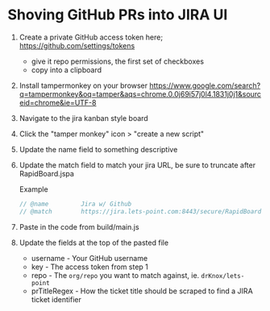 # Shoving GitHub PRs into JIRA UI
1. Create a private GitHub access token here; https://github.com/settings/tokens

    - give it repo permissions, the first set of checkboxes
    - copy into a clipboard

2. Install tampermonkey on your browser https://www.google.com/search?q=tampermonkey&oq=tamper&aqs=chrome.0.0j69i57j0l4.1831j0j1&sourceid=chrome&ie=UTF-8
3. Navigate to the jira kanban style board
4. Click the "tamper monkey" icon > "create a new script"
5. Update the name field to something descriptive
6. Update the match field to match your jira URL, be sure to truncate after RapidBoard.jspa

    Example
    ```js
    // @name         Jira w/ Github
    // @match        https://jira.lets-point.com:8443/secure/RapidBoard.jspa*
    ```

6. Paste in the code from build/main.js

7. Update the fields at the top of the pasted file

    - username - Your GitHub username
    - key - The access token from step 1
    - repo - The `org/repo` you want to match against, ie. `drKnox/lets-point`
    - prTitleRegex - How the ticket title should be scraped to find a JIRA ticket identifier
